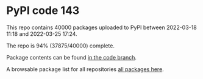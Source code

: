 # PyPI code 143

This repo contains 40000 packages uploaded to PyPI between 
2022-03-18 11:18 and 2022-03-25 17:24.

The repo is 94% (37875/40000) complete.

Package contents can be found [in the code branch](https://github.com/pypi-data/pypi-mirror-143/tree/code/packages).

A browsable package list for all repositories [all packages here](https://pypi-data.github.io/website/repositories/pypi-mirror-143).


